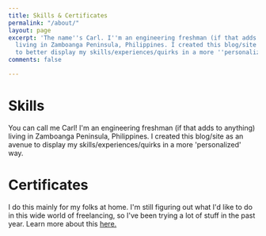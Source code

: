 ```yaml
---
title: Skills & Certificates
permalink: "/about/"
layout: page
excerpt: 'The name''s Carl. I''m an engineering freshman (if that adds to anything)
  living in Zamboanga Peninsula, Philippines. I created this blog/site as an avenue
  to better display my skills/experiences/quirks in a more ''personalized'' way. '
comments: false

---
```

# Skills

You can call me Carl! I'm an engineering freshman (if that adds to anything) living in Zamboanga Peninsula, Philippines. I created this blog/site as an avenue to display my skills/experiences/quirks in a more 'personalized' way.

# Certificates

I do this mainly for my folks at home. I'm still figuring out what I'd like to do in this wide world of freelancing, so I've been trying a lot of stuff in the past year. Learn more about this [here.]()